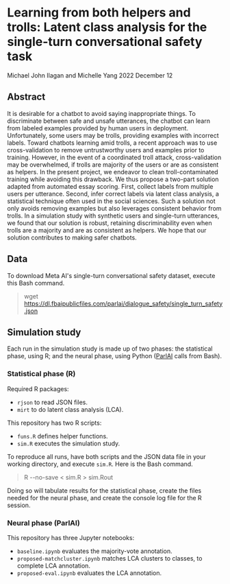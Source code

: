 # Learning from both helpers and trolls: Latent class analysis for the single-turn conversational safety task

Michael John Ilagan and Michelle Yang
2022 December 12

## Abstract

It is desirable for a chatbot to avoid saying inappropriate things. 
To discriminate between safe and unsafe utterances, the chatbot can learn from labeled examples provided by human users in deployment. 
Unfortunately, some users may be trolls, providing examples with incorrect labels. 
Toward chatbots learning amid trolls, a recent approach was to use cross-validation to remove untrustworthy users and examples prior to training. 
However, in the event of a coordinated troll attack, cross-validation may be overwhelmed, if trolls are majority of the users or are as consistent as helpers.
In the present project, we endeavor to clean troll-contaminated training while avoiding this drawback. 
We thus propose a two-part solution adapted from automated essay scoring. 
First, collect labels from multiple users per utterance. 
Second, infer correct labels via latent class analysis, a statistical technique often used in the social sciences.
Such a solution not only avoids removing examples but also leverages consistent behavior from trolls.
In a simulation study with synthetic users and single-turn utterances, we found that our solution is robust, retaining discriminability even when trolls are a majority and are as consistent as helpers. 
We hope that our solution contributes to making safer chatbots.

## Data

To download Meta AI's single-turn conversational safety dataset, execute this Bash command.

> wget https://dl.fbaipublicfiles.com/parlai/dialogue_safety/single_turn_safety.json

## Simulation study

Each run in the simulation study is made up of two phases: 
the statistical phase, using R; 
and the neural phase, using Python ([ParlAI](https://parl.ai) calls from Bash).

### Statistical phase (R)

Required R packages:

* `rjson` to read JSON files.
* `mirt` to do latent class analysis (LCA).

This repository has two R scripts:

* `funs.R` defines helper functions.
* `sim.R` executes the simulation study.

To reproduce all runs, have both scripts and the JSON data file in your working directory, and execute `sim.R`.
Here is the Bash command.

> R --no-save < sim.R > sim.Rout

Doing so will tabulate results for the statistical phase, create the files needed for the neural phase, and create the console log file for the R session.

### Neural phase (ParlAI)

This repository has three Jupyter notebooks:

* `baseline.ipynb` evaluates the majority-vote annotation.
* `proposed-matchcluster.ipynb` matches LCA clusters to classes, to complete LCA annotation.
* `proposed-eval.ipynb` evaluates the LCA annotation.
